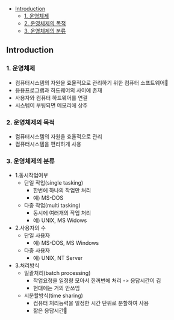 - [Introduction](#introduction)
  - [1. 운영체제](#1-운영체제)
  - [2. 운영체제의 목적](#2-운영체제의-목적)
  - [3. 운영체제의 분류](#3-운영체제의-분류)

## Introduction

### 1. 운영체제
- 컴퓨터시스템의 자원을 효율적으로 관리하기 위한 컴퓨터 소프트웨어
- 응용프로그램과 하드웨어의 사이에 존재
- 사용자와 컴퓨터 하드웨어를 연결
- 시스템이 부팅되면 메모리에 상주

### 2. 운영체제의 목적
- 컴퓨터시스템의 자원을 효율적으로 관리
- 컴퓨터시스템을 편리하게 사용

### 3. 운영체제의 분류
- 1.동시작업여부
  - 단일 작업(single tasking)
    - 한번에 하나의 작업만 처리
    - 예) MS-DOS 
  - 다중 작업(multi tasking)
    - 동시에 여러개의 작업 처리
    - 예) UNIX, MS Widows
- 2.사용자의 수
  - 단일 사용자
    - 예) MS-DOS, MS Windows
  - 다중 사용자
    - 예) UNIX, NT Server
- 3.처리방식
  - 일괄처리(batch processing)
    - 작업요청을 일정량 모아서 한꺼번에 처리 -> 응답시간이 김
    - 현대에는 거의 안쓰임
  - 시분할방식(time sharing)
    - 컴퓨터 처리능력을 일정한 시간 단위로 분할하여 사용
    - 짧은 응답시간